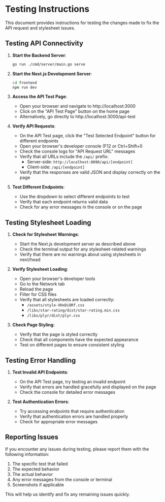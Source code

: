 # Testing Instructions

This document provides instructions for testing the changes made to fix the API request and stylesheet issues.

## Testing API Connectivity

1. **Start the Backend Server**:
   ```bash
   go run ./cmd/server/main.go serve
   ```

2. **Start the Next.js Development Server**:
   ```bash
   cd frontend
   npm run dev
   ```

3. **Access the API Test Page**:
   - Open your browser and navigate to http://localhost:3000
   - Click on the "API Test Page" button on the home page
   - Alternatively, go directly to http://localhost:3000/api-test

4. **Verify API Requests**:
   - On the API Test page, click the "Test Selected Endpoint" button for different endpoints
   - Open your browser's developer console (F12 or Ctrl+Shift+I)
   - Check the console logs for "API Request URL" messages
   - Verify that all URLs include the `/api/` prefix:
     - Server-side: `http://localhost:8090/api/[endpoint]`
     - Client-side: `/api/[endpoint]`
   - Verify that the responses are valid JSON and display correctly on the page

5. **Test Different Endpoints**:
   - Use the dropdown to select different endpoints to test
   - Verify that each endpoint returns valid data
   - Check for any error messages in the console or on the page

## Testing Stylesheet Loading

1. **Check for Stylesheet Warnings**:
   - Start the Next.js development server as described above
   - Check the terminal output for any stylesheet-related warnings
   - Verify that there are no warnings about using stylesheets in next/head

2. **Verify Stylesheet Loading**:
   - Open your browser's developer tools
   - Go to the Network tab
   - Reload the page
   - Filter for CSS files
   - Verify that all stylesheets are loaded correctly:
     - `/assets/style-XHxDiORf.css`
     - `/libs/star-rating/dist/star-rating.min.css`
     - `/libs/plyr/dist/plyr.css`

3. **Check Page Styling**:
   - Verify that the page is styled correctly
   - Check that all components have the expected appearance
   - Test on different pages to ensure consistent styling

## Testing Error Handling

1. **Test Invalid API Endpoints**:
   - On the API Test page, try testing an invalid endpoint
   - Verify that errors are handled gracefully and displayed on the page
   - Check the console for detailed error messages

2. **Test Authentication Errors**:
   - Try accessing endpoints that require authentication
   - Verify that authentication errors are handled properly
   - Check for appropriate error messages

## Reporting Issues

If you encounter any issues during testing, please report them with the following information:

1. The specific test that failed
2. The expected behavior
3. The actual behavior
4. Any error messages from the console or terminal
5. Screenshots if applicable

This will help us identify and fix any remaining issues quickly.